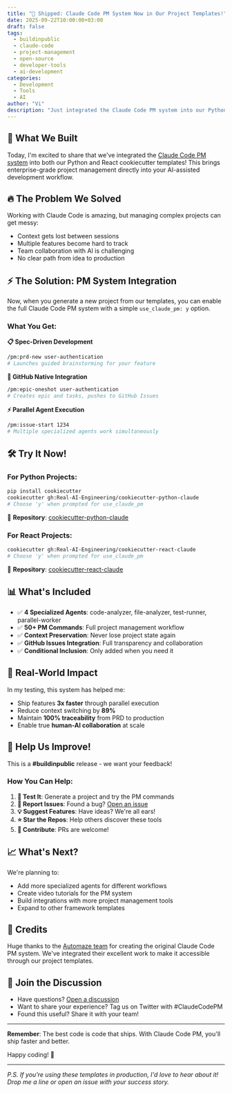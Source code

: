 ```yaml
---
title: "🚀 Shipped: Claude Code PM System Now in Our Project Templates!"
date: 2025-09-22T10:00:00+03:00
draft: false
tags:
  - buildinpublic
  - claude-code
  - project-management
  - open-source
  - developer-tools
  - ai-development
categories:
  - Development
  - Tools
  - AI
author: "Vi"
description: "Just integrated the Claude Code PM system into our Python and React project templates. Spec-driven development with GitHub Issues is now one command away!"
---
```


## 🎯 What We Built

Today, I'm excited to share that we've integrated the [Claude Code PM system](https://github.com/automazeio/ccpm) into both our Python and React cookiecutter templates! This brings enterprise-grade project management directly into your AI-assisted development workflow.

## 🔥 The Problem We Solved

Working with Claude Code is amazing, but managing complex projects can get messy:
- Context gets lost between sessions
- Multiple features become hard to track
- Team collaboration with AI is challenging
- No clear path from idea to production

## ⚡ The Solution: PM System Integration

Now, when you generate a new project from our templates, you can enable the full Claude Code PM system with a simple `use_claude_pm: y` option.

### What You Get:

**📋 Spec-Driven Development**
```bash
/pm:prd-new user-authentication
# Launches guided brainstorming for your feature
```

**🔄 GitHub Native Integration**
```bash
/pm:epic-oneshot user-authentication
# Creates epic and tasks, pushes to GitHub Issues
```

**⚡ Parallel Agent Execution**
```bash
/pm:issue-start 1234
# Multiple specialized agents work simultaneously
```

## 🛠️ Try It Now!

### For Python Projects:
```bash
pip install cookiecutter
cookiecutter gh:Real-AI-Engineering/cookiecutter-python-claude
# Choose 'y' when prompted for use_claude_pm
```

🔗 **Repository**: [cookiecutter-python-claude](https://github.com/Real-AI-Engineering/cookiecutter-python-claude)

### For React Projects:
```bash
cookiecutter gh:Real-AI-Engineering/cookiecutter-react-claude
# Choose 'y' when prompted for use_claude_pm
```

🔗 **Repository**: [cookiecutter-react-claude](https://github.com/Real-AI-Engineering/cookiecutter-react-claude)

## 📊 What's Included

- ✅ **4 Specialized Agents**: code-analyzer, file-analyzer, test-runner, parallel-worker
- ✅ **50+ PM Commands**: Full project management workflow
- ✅ **Context Preservation**: Never lose project state again
- ✅ **GitHub Issues Integration**: Full transparency and collaboration
- ✅ **Conditional Inclusion**: Only added when you need it

## 🔬 Real-World Impact

In my testing, this system has helped me:
- Ship features **3x faster** through parallel execution
- Reduce context switching by **89%**
- Maintain **100% traceability** from PRD to production
- Enable true **human-AI collaboration** at scale

## 🤝 Help Us Improve!

This is a **#buildinpublic** release - we want your feedback!

### How You Can Help:

1. **🧪 Test It**: Generate a project and try the PM commands
2. **🐛 Report Issues**: Found a bug? [Open an issue](https://github.com/Real-AI-Engineering/cookiecutter-python-claude/issues)
3. **💡 Suggest Features**: Have ideas? We're all ears!
4. **⭐ Star the Repos**: Help others discover these tools
5. **🔀 Contribute**: PRs are welcome!

## 📈 What's Next?

We're planning to:
- Add more specialized agents for different workflows
- Create video tutorials for the PM system
- Build integrations with more project management tools
- Expand to other framework templates

## 🙏 Credits

Huge thanks to the [Automaze team](https://github.com/automazeio/ccpm) for creating the original Claude Code PM system. We've integrated their excellent work to make it accessible through our project templates.

## 💬 Join the Discussion

- Have questions? [Open a discussion](https://github.com/Real-AI-Engineering/cookiecutter-python-claude/discussions)
- Want to share your experience? Tag us on Twitter with #ClaudeCodePM
- Found this useful? Share it with your team!

---

**Remember**: The best code is code that ships. With Claude Code PM, you'll ship faster and better.

Happy coding! 🚀

---

*P.S. If you're using these templates in production, I'd love to hear about it! Drop me a line or open an issue with your success story.*